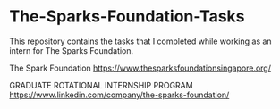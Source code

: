 # The-Sparks-Foundation-Tasks
This repository contains the tasks that I completed while working as an intern for The Sparks Foundation.

The Spark Foundation https://www.thesparksfoundationsingapore.org/ 

GRADUATE ROTATIONAL INTERNSHIP PROGRAM https://www.linkedin.com/company/the-sparks-foundation/


